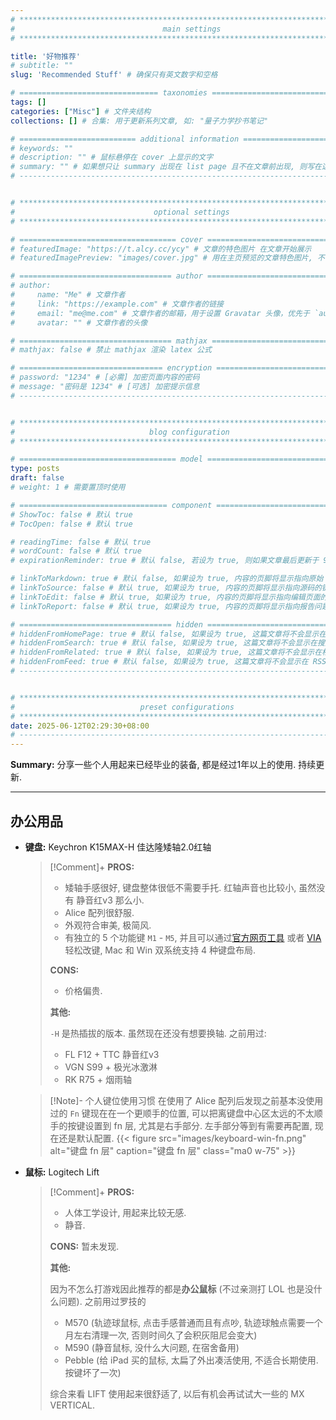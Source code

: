 ```yaml
---
# **************************************************************************** #
#                                 main settings                                #
# **************************************************************************** #

title: '好物推荐'
# subtitle: ""
slug: 'Recommended Stuff' # 确保只有英文数字和空格

# =============================== taxonomies ================================= #
tags: []
categories: ["Misc"] # 文件夹结构
collections: [] # 合集: 用于更新系列文章, 如: "量子力学抄书笔记"

# ========================== additional information ========================== #
# keywords: ""
# description: "" # 鼠标悬停在 cover 上显示的文字
# summary: "" # 如果想只让 summary 出现在 list page 且不在文章前出现, 则写在这里 且 删掉正文前的 more 注释, 否则写在下面的正文前.
# ---------------------------------------------------------------------------- #


# **************************************************************************** #
#                               optional settings                              #
# **************************************************************************** #

# =================================== cover ================================== #
# featuredImage: "https://t.alcy.cc/ycy" # 文章的特色图片 在文章开始展示
# featuredImagePreview: "images/cover.jpg" # 用在主页预览的文章特色图片, 不设置则默认和 featuredImage 相同

# ================================== author ================================== #
# author:
#     name: "Me" # 文章作者
#     link: "https://example.com" # 文章作者的链接
#     email: "me@me.com" # 文章作者的邮箱，用于设置 Gravatar 头像，优先于 `author.avatar`
#     avatar: "" # 文章作者的头像

# ================================== mathjax ================================= #
# mathjax: false # 禁止 mathjax 渲染 latex 公式

# ================================ encryption ================================ #
# password: "1234" # [必需] 加密页面内容的密码
# message: "密码是 1234" # [可选] 加密提示信息
# ---------------------------------------------------------------------------- #


# **************************************************************************** #
#                              blog configuration                              #
# **************************************************************************** #

# =================================== model ================================== #
type: posts
draft: false
# weight: 1 # 需要置顶时使用

# ================================= component ================================ #
# ShowToc: false # 默认 true
# TocOpen: false # 默认 true

# readingTime: false # 默认 true
# wordCount: false # 默认 true
# expirationReminder: true # 默认 false, 若设为 true, 则如果文章最后更新于 90 天之前, 显示提醒; 如果文章最后更新于 180 之前, 显示警告.

# linkToMarkdown: true # 默认 false, 如果设为 true, 内容的页脚将显示指向原始 Markdown 文件的链接
# linkToSource: false # 默认 true, 如果设为 true, 内容的页脚将显示指向源码的链接
# linkToEdit: false # 默认 true, 如果设为 true, 内容的页脚将显示指向编辑页面的链接
# linkToReport: false # 默认 true, 如果设为 true, 内容的页脚将显示指向报告问题的链接

# ================================== hidden ================================== #
# hiddenFromHomePage: true # 默认 false, 如果设为 true, 这篇文章将不会显示在主页上
# hiddenFromSearch: true # 默认 false, 如果设为 true, 这篇文章将不会显示在搜索结果中
# hiddenFromRelated: true # 默认 false, 如果设为 true, 这篇文章将不会显示在相关文章中
# hiddenFromFeed: true # 默认 false, 如果设为 true, 这篇文章将不会显示在 RSS、ATOM 和 JSON Feed 中
# ---------------------------------------------------------------------------- #


# **************************************************************************** #
#                            ​preset configurations                             #
# **************************************************************************** #
date: 2025-06-12T02:29:30+08:00
# ---------------------------------------------------------------------------- #
---
```

<!-- *********************************************************************** -->
<!--                              begin summary                              -->
<!-- *********************************************************************** -->

<!-- If nothing is written here, only the title and author will appear on the listing page. -->

**Summary:**
分享一些个人用起来已经毕业的装备, 都是经过1年以上的使用. 持续更新.
<!-- ============================= end summary ============================= -->
<!--more-->
---
<!-- *********************************************************************** -->
<!--                             begin document                              -->
<!-- *********************************************************************** -->

## 办公用品

- **键盘:** Keychron K15MAX-H 佳达隆矮轴2.0红轴

    > [!Comment]+
    > **PROS:**
    > - 矮轴手感很好, 键盘整体很低不需要手托. 红轴声音也比较小, 虽然没有 静音红v3 那么小.
    > - Alice 配列很舒服.
    > - 外观符合审美, 极简风.
    > - 有独立的 5 个功能键 `M1` - `M5`, 并且可以通过[官方网页工具](https://launcher.keychron.com/) 或者 [VIA](https://usevia.app/) 轻松改键, Mac 和 Win 双系统支持 4 种键盘布局.
    >
    > **CONS:**
    > - 价格偏贵.
    >
    > **其他:**
    >
    > `-H` 是热插拔的版本. 虽然现在还没有想要换轴.
    > 之前用过:
    > - FL F12 + TTC 静音红v3
    > - VGN S99 + 极光冰激淋
    > - RK R75 + 烟雨轴

    > [!Note]- 个人键位使用习惯
    > 在使用了 Alice 配列后发现之前基本没使用过的 `Fn` 键现在在一个更顺手的位置, 可以把离键盘中心区太远的不太顺手的按键设置到 fn 层, 尤其是右手部分. 左手部分等到有需要再配置, 现在还是默认配置.
    > {{< figure src="images/keyboard-win-fn.png" alt="键盘 fn 层" caption="键盘 fn 层" class="ma0 w-75" >}}

- **鼠标:** Logitech Lift
    > [!Comment]+
    > **PROS:**
    > - 人体工学设计, 用起来比较无感.
    > - 静音.
    >
    > **CONS:** 暂未发现.
    >
    > **其他:**
    >
    > 因为不怎么打游戏因此推荐的都是**办公鼠标** (不过亲测打 LOL 也是没什么问题). 之前用过罗技的
    > - M570 (轨迹球鼠标, 点击手感普通而且有点吵, 轨迹球触点需要一个月左右清理一次, 否则时间久了会积灰阻尼会变大)
    > - M590 (静音鼠标, 没什么大问题, 在宿舍备用)
    > - Pebble (给 iPad 买的鼠标, 太扁了外出凑活使用, 不适合长期使用. 按键坏了一次)
    >
    > 综合来看 LIFT 使用起来很舒适了, 以后有机会再试试大一些的 MX VERTICAL.





<!-- ============================ end document ============================= -->
<!-- *********************************************************************** -->
<!--                             begin appendix                              -->
<!-- *********************************************************************** -->
<!-- ---
## References

Some references. -->

<!-- ## TODO

- [ ] TODO list items. -->

<!-- ============================ end appendix ============================= -->

<!-- *********************************************************************** -->
<!--                             begin footnotes                             -->
<!-- *********************************************************************** -->
